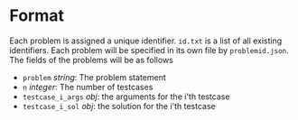 # Format

Each problem is assigned a unique identifier. `id.txt` is a list of all existing identifiers.
Each problem will be specified in its own file by `problemid.json`. The fields of
the problems will be as follows
* `problem` *string*: The problem statement
* `n` *integer*: The number of testcases
* `testcase_i_args` *obj*: the arguments for the i'th testcase
* `testcase_i_sol` *obj*: the solution for the i'th testcase
